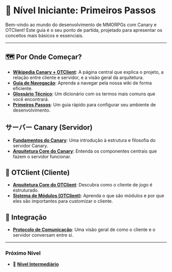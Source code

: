 # 🔰 Nível Iniciante: Primeiros Passos

Bem-vindo ao mundo do desenvolvimento de MMORPGs com Canary e OTClient! Este guia é o seu ponto de partida, projetado para apresentar os conceitos mais básicos e essenciais.

---

## 🗺️ Por Onde Começar?
- **[Wikipedia Canary + OTClient](<../../wikipedia_canary_otclient.md>)**: A página central que explica o projeto, a relação entre cliente e servidor, e a visão geral da arquitetura.
- **[Guia de Navegação](<../../guia_navegação.md>)**: Aprenda a navegar pela nossa wiki de forma eficiente.
- **[Glossário Técnico](<../../glossario_tecnico.md>)**: Um dicionário com os termos mais comuns que você encontrará.
- **[Primeiros Passos](<../../primeiros_passos.md>)**: Um guia rápido para configurar seu ambiente de desenvolvimento.

## サーバー Canary (Servidor)
- **[Fundamentos do Canary](<../../canary_fundamentos.md>)**: Uma introdução à estrutura e filosofia do servidor Canary.
- **[Arquitetura Core do Canary](<../../canary_arquitetura_core.md>)**: Entenda os componentes centrais que fazem o servidor funcionar.

## 🎨 OTClient (Cliente)
- **[Arquitetura Core do OTClient](<../../otclient_arquitetura_core.md>)**: Descubra como o cliente de jogo é estruturado.
- **[Sistema de Módulos (OTClient)](<../../otclient_sistema_modulos.md>)**: Aprenda o que são módulos e por que eles são importantes para customizar o cliente.

## 🔗 Integração
- **[Protocolo de Comunicação](<../../integracao_protocolo_comunicacao.md>)**: Uma visão geral de como o cliente e o servidor conversam entre si.

---
### Próximo Nível
- 🚀 **[Nível Intermediário](<./intermediario.md>)**
